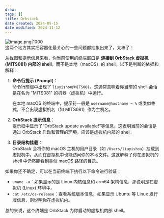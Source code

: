```yaml
---
draw:
tags: []
title: Orbstack
date created: 2024-09-15
date modified: 2024-11-12
---
```


![image.png|1000](https://imagehosting4picgo.oss-cn-beijing.aliyuncs.com/imagehosting/fix-dir%2Fpicgo%2Fpicgo-clipboard-images%2F2024%2F09%2F15%2F15-13-32-2a249c0f1962200ac555310c5b417ae8-202409151513791-1c49ce.png)  
这两个地方其实把容器化最关心的一些问题都抽象出来了，太棒了！


从截图和提示信息来看，你当前使用的终端窗口是 **连接到 OrbStack 虚拟机 (MITS081) 内部的 shell**，而不是本地（macOS）的 shell。以下是判断的依据和解释：

1. **命令行提示 (Prompt)**：  
    命令行前缀中出现了 `liuyishou@MITS081`，这通常意味着你当前的 shell 会话是在名为 "MITS081" 的机器（虚拟机）中运行。
    
    在本地 macOS 的终端中，提示符一般是 `username@hostname ~ %` 或类似格式，不会出现虚拟机名（如 MITS081）作为主机名。
    
2. **OrbStack 提示信息**：  
    提示框中显示了“OrbStack update available!”等信息，这表明当前的会话是通过 OrbStack 启动和管理的环境，应该是虚拟机内部的 shell。
    
3. **目录结构挂载**：  
    OrbStack 会将你的 macOS 主机的用户目录（如 `/Users/liuyishou`）挂载到虚拟机中，从而在虚拟机中也能访问你的本地文件。这就解释了你在虚拟机的 shell 中仍然能看到类似 macOS 路径的目录。
    

如果你还不确定，可以在当前终端下执行以下命令进行验证：

- `uname -a`：如果显示的是 Linux 内核信息和 arm64 架构信息，那说明是在虚拟机 (Linux) 环境中。
- `cat /etc/os-release`：查看系统版本信息，如果显示 Ubuntu 等 Linux 发行版信息，则说明你在虚拟机内。

总的来说，这个终端是 OrbStack 为你启动的虚拟机内部 shell。